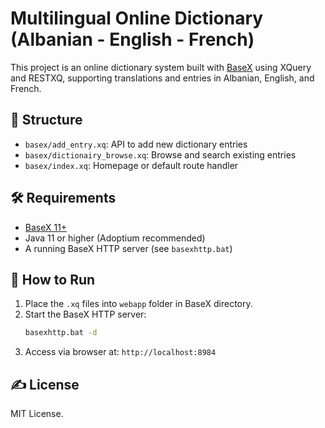 # Multilingual Online Dictionary (Albanian - English - French)

This project is an online dictionary system built with [BaseX](http://basex.org/) using XQuery and RESTXQ, supporting translations and entries in Albanian, English, and French.

## 📁 Structure

- `basex/add_entry.xq`: API to add new dictionary entries
- `basex/dictionairy_browse.xq`: Browse and search existing entries
- `basex/index.xq`: Homepage or default route handler

## 🛠️ Requirements

- [BaseX 11+](https://basex.org/download/)
- Java 11 or higher (Adoptium recommended)
- A running BaseX HTTP server (see `basexhttp.bat`)

## 🚀 How to Run

1. Place the `.xq` files into `webapp` folder in BaseX directory.
2. Start the BaseX HTTP server:
   ```bash
   basexhttp.bat -d
   ```
3. Access via browser at: `http://localhost:8984`


## ✍️ License

MIT License.
